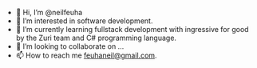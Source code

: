 - 👋 Hi, I’m @neilfeuha
- 👀 I’m interested in software development.
- 🌱 I’m currently learning fullstack development with ingressive for good by the Zuri team and C# programming language.
- 💞️ I’m looking to collaborate on ...
- 📫 How to reach me feuhaneil@gmail.com.

<!---
neilfeuha/neilfeuha is a ✨ special ✨ repository because its `README.md` (this file) appears on your GitHub profile.
You can click the Preview link to take a look at your changes.
--->
